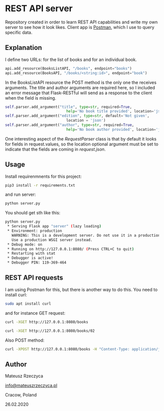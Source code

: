 # REST API server

Repository created in order to learn REST API capabilities and write my own server to see how it look likes. Client app is [Postman](https://www.postman.com/), which I use to query specific data.

## Explanation

I define two URLs: for the list of books and for an individual book.

```python
api.add_resource(BooksListAPI, "/books", endpoint="books")
api.add_resource(BooksAPI, "/books/<string:id>", endpoint="book")
```

In the BooksListAPI resource the POST method is the only one the receives arguments. The title and author arguments are required here, so I included an error message that Flask-RESTful will send as a response to the client when the field is missing.

```python
self.parser.add_argument("title", type=str, required=True,
                            help='No book title provided', location='json')
self.parser.add_argument("edition", type=str, default='Not given',
                            location = 'json')
self.parser.add_argument("author", type=str, required=True,
                            help='No book author provided', location='json')
```

One interesting aspect of the *RequestParser* class is that by default it looks for fields in request.values, so the location optional argument must be set to indicate that the fields are coming in *request.json*.

## Usage

Install requirenmnents for this project:

```bash
pip3 install -r requirements.txt
```

and run server:

```bash
python server.py
```

You should get sth like this:

```bash
python server.py
 * Serving Flask app "server" (lazy loading)
 * Environment: production
   WARNING: This is a development server. Do not use it in a production deployment.
   Use a production WSGI server instead.
 * Debug mode: on
 * Running on http://127.0.0.1:8080/ (Press CTRL+C to quit)
 * Restarting with stat
 * Debugger is active!
 * Debugger PIN: 119-369-464
 ```

 ## REST API requests

 I am using Postman for this, but there is another way to do this. You need to install curl:

 ```bash
sudo apt install curl
 ```

 and for instance GET request:

 ```bash
curl -XGET http://127.0.0.1:8080/books

curl -XGET http://127.0.0.1:8080/books/02
 ```

 Also POST method:

 ```bash
curl -XPOST http://127.0.0.1:8080/books -H "Content-Type: application/json"  --data '{ "id": "04", "title": "New Book", "author": "Mateusz Rzeczyca" }'
```

## Author

Mateusz Rzeczyca

[info@mateuszrzeczyca.pl](mailto:info@mateuszrzeczyca.pl)

Cracow, Poland

26.02.2020
